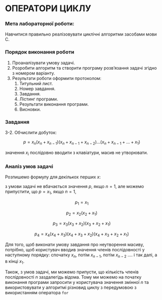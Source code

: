 # ОПЕРАТОРИ ЦИКЛУ

### Мета лабораторної роботи:

Навчитися правильно реалізовувати циклічні алгоритми засобами мови С.

### Порядок виконання роботи

1. Проаналізувати умову задачі.
2. Розробити алгоритм та створити програму розв’язання задачі згідно з номером варіанту.
3. Результати роботи оформити протоколом:
   1. Титульний лист.
   2. Номер завдання.
   3. Завдання.
   4. Лістинг програми.
   5. Результати виконання програми.
   6. Висновки.

### Завдання

3-2. Обчислити добуток:

$$
p = x_n(x_n + x_{n-1})(x_n + x_{n-1} + x_{n-2})...(x_n + x_{n-1} + ... + x_1)
$$

значення $x_i$ послідовно вводити з клавіатури, масив не утворювати.

### Аналіз умов задачі

Розпишемо формулу для декількох перших $x$:

з умови задачі не вбачається значення $p$, якщо $n =1$, але можемо припустити, що $p = x_1$, якщо $n =1$,

$$
p_1 = x_1
$$

$$
p_2 = x_2 (x_2 + x_1)
$$

$$
p_3 = x_3 (x_3 + x_2) (x_3 + x_2 + x_1)
$$

$$
p_4 = x_4 (x_4 + x_3) (x_4 + x_3 + x_2) (x_4 + x_3 + x_2 + x_1)
$$

Для того, щоб виконати умову завдання про неутворення масиву, потрібно, щоб користувач вводив значення членів послідовності у наступному порядку: спочатку $x_n$, потім $x_{n-1}$, потім $x_{n-2}$ .... і так далі, а в кінці $x_1$.

Також, з умов задачі, ми можемо припусти, що кількість членів послідовності $n$ заздалегідь відома. Тому ми можемо на початку виконання програми запросити у користувача значення змінної $n$ та використовувати у алгоритмі різновид циклу з передумовою з використанням оператора `for`
